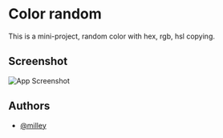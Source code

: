 # Color random

This is a mini-project, random color with hex, rgb, hsl copying.

## Screenshot

![App Screenshot](https://i.ibb.co/GPKkjKM/image.jpg)

## Authors

- [@milley](https://www.github.com/milley69)
